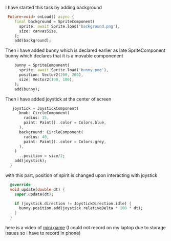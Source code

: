 I have started this task by adding background
```dart
 Future<void> onLoad() async {
    final background = SpriteComponent(
      sprite: await Sprite.load('background.png'),
      size: canvasSize,
    );
    add(background);
```


Then i have added bunny which is declared earlier as late SpriteComponent bunny which declares that it is a movable componenent
```dart
    bunny = SpriteComponent(
      sprite: await Sprite.load('bunny.png'),
      position: Vector2(200, 200),
      size: Vector2(100, 100),
    );
    add(bunny);
```


Then i have added joystick at the center of screen
```dart
   joystick = JoystickComponent(
      knob: CircleComponent(
        radius: 15,
        paint: Paint()..color = Colors.blue,
      ),
      background: CircleComponent(
        radius: 40,
        paint: Paint()..color = Colors.grey,
      ),
    )
      ..position = size/2;
    add(joystick);
  }
```


with this part, position of spirit is changed upon interacting with joystick
```dart
  @override
  void update(double dt) {
    super.update(dt);

    if (joystick.direction != JoystickDirection.idle) {
      bunny.position.add(joystick.relativeDelta * 100 * dt);
    }
  }
```


here is a video of [mini game](video.mp4) (I could not record on my laptop due to storage issues so i have to record in phone)
